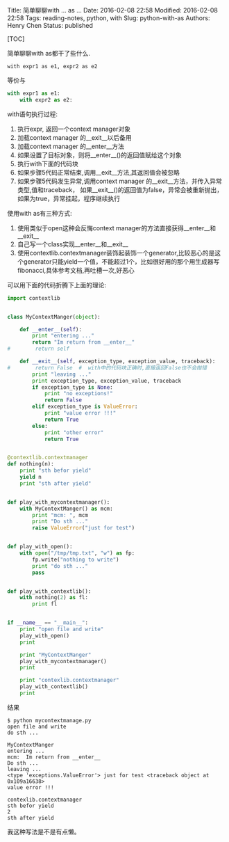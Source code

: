 Title: 简单聊聊with ... as ...
Date: 2016-02-08 22:58
Modified: 2016-02-08 22:58
Tags: reading-notes, python, with
Slug: python-with-as
Authors: Henry Chen
Status: published

[TOC]

简单聊聊with as都干了些什么.

```
with expr1 as e1, expr2 as e2
```
等价与
```python
with expr1 as e1:
    with expr2 as e2:
```

with语句执行过程:  

1. 执行expr, 返回一个context manager对象  
2. 加载context manager 的__exit__以后备用  
3. 加载context manager 的__enter__方法  
4. 如果设置了目标对象，则将__enter__()的返回值赋给这个对象  
5. 执行with下面的代码块  
6. 如果步骤5代码正常结束,调用__exit__方法,其返回值会被忽略  
7. 如果步骤5代码发生异常,调用context manager 的__exit__方法，并传入异常类型,值和traceback， 如果__exit__()的返回值为false，异常会被重新抛出，如果为true，异常挂起，程序继续执行  


使用with as有三种方式:  

1. 使用类似于open这种会反悔context manager的方法直接获得__enter__和__exit__  
2. 自己写一个class实现__enter__和__exit__  
3. 使用contextlib.contextmanager装饰起装饰一个generator,比较恶心的是这个generator只能yield一个值，不能超过1个，比如很好用的那个用生成器写fibonacci,具体参考文档,再吐槽一次,好恶心  


可以用下面的代码折腾下上面的理论:
```python
import contextlib


class MyContextManger(object):

    def __enter__(self):
        print "entering ..."
        return "Im return from __enter__"
#        return self

    def __exit__(self, exception_type, exception_value, traceback):
#        return False  #  with中的代码块正确时,直接返回False也不会抛错
        print "leaving ..."
        print exception_type, exception_value, traceback
        if exception_type is None:
            print "no exceptions!"
            return False
        elif exception_type is ValueError:
            print "value error !!!"
            return True
        else:
            print "other error"
            return True


@contextlib.contextmanager
def nothing(n):
    print "sth befor yield"
    yield n
    print "sth after yield"


def play_with_mycontextmanager():
    with MyContextManger() as mcm:
        print "mcm: ", mcm
        print "Do sth ..."
        raise ValueError("just for test")


def play_with_open():
    with open("/tmp/tmp.txt", "w") as fp:
        fp.write("nothing to write")
        print "do sth ..."
        pass


def play_with_contextlib():
    with nothing(2) as fl:
        print fl


if __name__ == "__main__":
    print "open file and write"
    play_with_open()
    print

    print "MyContextManger"
    play_with_mycontextmanager()
    print

    print "contexlib.contextmanager"
    play_with_contextlib()
    print
```

结果  
```text
$ python mycontextmanage.py
open file and write
do sth ...

MyContextManger
entering ...
mcm:  Im return from __enter__
Do sth ...
leaving ...
<type 'exceptions.ValueError'> just for test <traceback object at 0x109a16638>
value error !!!

contexlib.contextmanager
sth befor yield
2
sth after yield

```

我这种写法是不是有点懒。  

